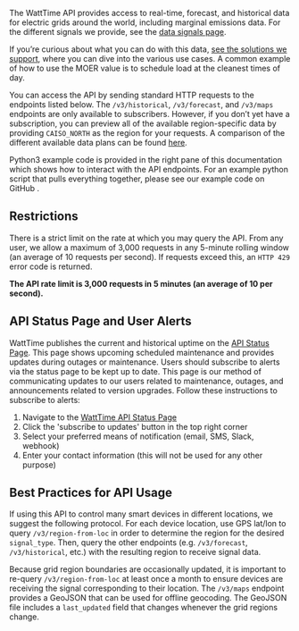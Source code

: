 The WattTime API provides access to real-time, forecast, and historical data for electric grids around the world, including marginal emissions data. For the different signals we provide, see the [data signals page](https://www.watttime.org/data-signals).

If you’re curious about what you can do with this data, [see the solutions we support](https://www.watttime.org/), where you can dive into the various use cases. A common example of how to use the MOER value is to schedule load at the cleanest times of day.

You can access the API by sending standard HTTP requests to the endpoints listed below. The `/v3/historical`, `/v3/forecast`, and `/v3/maps` endpoints are only available to subscribers. However, if you don’t yet have a subscription, you can preview all of the available region-specific data by providing `CAISO_NORTH` as the region for your requests. A comparison of the different available data plans can be found [here](https://www.watttime.org/docs-dev/data-plans/).

Python3 example code is provided in the right pane of this documentation which shows how to interact with the API endpoints. For an example python script that pulls everything together, please see our example code on GitHub <link to new code>.

## Restrictions

There is a strict limit on the rate at which you may query the API. From any user, we allow a maximum of 3,000 requests in any 5-minute rolling window (an average of 10 requests per second). If requests exceed this, an `HTTP 429` error code is returned.

**The API rate limit is 3,000 requests in 5 minutes (an average of 10 per second).**

## API Status Page and User Alerts

WattTime publishes the current and historical uptime on the [API Status Page](https://status.watttime.org/). This page shows upcoming scheduled maintenance and provides updates during outages or maintenance. Users should subscribe to alerts via the status page to be kept up to date. This page is our method of communicating updates to our users related to maintenance, outages, and announcements related to version upgrades. Follow these instructions to subscribe to alerts:
1. Navigate to the [WattTime API Status Page](https://status.watttime.org/)
1. Click the 'subscribe to updates' button in the top right corner
1. Select your preferred means of notification (email, SMS, Slack, webhook)
1. Enter your contact information (this will not be used for any other purpose)

## Best Practices for API Usage
If using this API to control many smart devices in different locations, we suggest the following protocol. For each device location, use GPS lat/lon to query `/v3/region-from-loc` in order to determine the region for the desired `signal_type`. Then, query the other endpoints (e.g. `/v3/forecast`, `/v3/historical`, etc.) with the resulting region to receive signal data.

Because grid region boundaries are occasionally updated, it is important to re-query `/v3/region-from-loc` at least once a month to ensure devices are receiving the signal corresponding to their location. The `/v3/maps` endpoint provides a GeoJSON that can be used for offline geocoding. The GeoJSON file includes a `last_updated` field that changes whenever the grid regions change.

